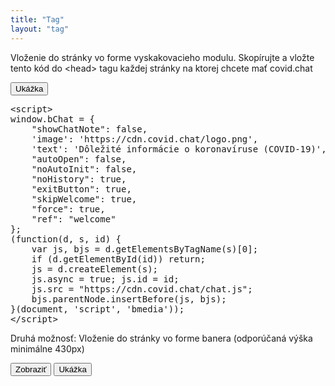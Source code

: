 ```yaml
---
title: "Tag"
layout: "tag"
---
```

Vloženie do stránky vo forme vyskakovacieho modulu. Skopírujte a vložte tento kód do &lt;head&gt; tagu každej stránky na ktorej chcete mať covid.chat 

<button onclick="showPopup()">Ukážka</button>

<pre>&lt;script&gt;
window.bChat = {
    "showChatNote": false,
    'image': 'https://cdn.covid.chat/logo.png',
    'text': 'Dôležité informácie o koronavíruse (COVID-19)',
    "autoOpen": false,
    "noAutoInit": false,
    "noHistory": true,
    "exitButton": true,
    "skipWelcome": true,
    "force": true,
    "ref": "welcome"
};
(function(d, s, id) {
    var js, bjs = d.getElementsByTagName(s)[0];
    if (d.getElementById(id)) return;
    js = d.createElement(s);
    js.async = true; js.id = id;
    js.src = "https://cdn.covid.chat/chat.js";
    bjs.parentNode.insertBefore(js, bjs);
}(document, 'script', 'bmedia'));
&lt;/script&gt;
</pre>

Druhá možnosť: Vloženie do stránky vo forme banera (odporúčaná výška minimálne 430px) 

<button onclick="showSampleSource()">Zobraziť</button> 
<button onclick="showSample()">Ukážka</button>

<div id="sample"></div>
<pre id="sample-source" style="display:none">&lt;iframe
    style="border:0;width:100%;height:430px;display:block"
    src="https://covid.chat/chat/?history=0&amp;ref=welcome"&gt;&lt;/iframe&gt;</pre>
